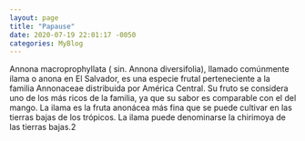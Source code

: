 ```yaml
---
layout: page
title: "Papause"
date: 2020-07-19 22:01:17 -0050
categories: MyBlog
---
```

Annona macroprophyllata ( sin. Annona diversifolia), llamado comúnmente ilama o anona en El Salvador, es una especie frutal perteneciente a la familia Annonaceae distribuida por América Central. Su fruto se considera uno de los más ricos de la familia, ya que su sabor es comparable con el del mango. La ilama es la fruta anonácea más fina que se puede cultivar en las tierras bajas de los trópicos. La ilama puede denominarse la chirimoya de las tierras bajas.2​